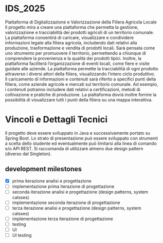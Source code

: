 # IDS_2025
Piattaforma di Digitalizzazione e Valorizzazione della Filiera Agricola Locale
Il progetto mira a creare una piattaforma che permetta la gestione, valorizzazione e tracciabilità dei prodotti agricoli di un territorio comunale. La piattaforma consentirà di caricare, visualizzare e condividere informazioni legate alla filiera agricola, includendo dati relativi alla produzione, trasformazione e vendita di prodotti locali. Sarà pensata come uno strumento per promuovere il territorio, permettendo a chiunque di comprendere la provenienza e la qualità dei prodotti tipici. Inoltre, la piattaforma faciliterà l’organizzazione di eventi locali, come fiere e visite guidate alle aziende.
La piattaforma permette la tracciabilità di ogni prodotto attraverso i diversi attori della filiera, visualizzando l’intero ciclo produttivo. Il caricamento di informazioni e contenuti sarà riferito a specifici punti della filiera, come aziende agricole e mercati sul territorio comunale. Ad esempio, i contenuti potranno includere dati relativi a certificazioni, metodi di coltivazione e pratiche di produzione. La piattaforma dovrà inoltre fornire la possibilità di visualizzare tutti i punti della filiera su una mappa interattiva.

# Vincoli e Dettagli Tecnici
Il progetto deve essere sviluppato in Java e successivamente portato su Spring Boot.
Lo strato di presentazione può essere sviluppato con strumenti a scelta dello studente ed eventualmente può limitarsi alla linea di comando e/o API REST.
Si raccomanda di utilizzare almeno due design pattern (diverso dal Singleton).

## development milestones
- [x] prima iterazione analisi e progettazione
- [ ] implementazione prima iterazione di progettazione 
- [ ] seconda iterazione analisi e progettazione (design patterns, system calsses)
- [ ] implementazione seconda iterazione di progettazione
- [ ] terza iterazione analisi e progettazione (design patterns, system calsses)
- [ ] implementazione terza iterazione di progettazione 
- [ ] testing 
- [ ] UI
- [ ] UI testing